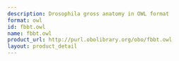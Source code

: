 ```yaml
---
description: Drosophila gross anatomy in OWL format
format: owl
id: fbbt.owl
name: fbbt.owl
product_url: http://purl.obolibrary.org/obo/fbbt.owl
layout: product_detail
---
```

